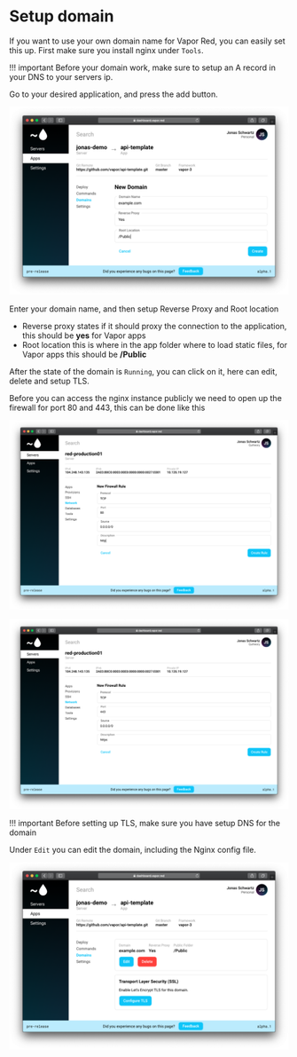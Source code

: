 # Setup domain

If you want to use your own domain name for Vapor Red, you can easily set this up. First make sure you install nginx under `Tools`.

!!! important
    Before your domain work, make sure to setup an A record in your DNS to your servers ip.

Go to your desired application, and press the add button.

![New domain](../images/new-domain.png)

Enter your domain name, and then setup Reverse Proxy and Root location

* Reverse proxy states if it should proxy the connection to the application, this should be **yes** for Vapor apps
* Root location this is where in the app folder where to load static files, for Vapor apps this should be **/Public**

After the state of the domain is `Running`, you can click on it, here can edit, delete and setup TLS.

Before you can access the nginx instance publicly we need to open up the firewall for port 80 and 443, this can be done like this

![Domain network http](../images/domain_network_80.png)

![Domain network https](../images/domain_network_443.png)

!!! important
    Before setting up TLS, make sure you have setup DNS for the domain

Under `Edit` you can edit the domain, including the Nginx config file.

![Show domain](../images/show-domain.png)